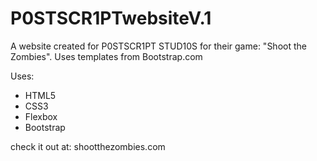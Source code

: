 # P0STSCR1PTwebsiteV.1

A website created for P0STSCR1PT STUD10S for their game: "Shoot the Zombies".
Uses templates from Bootstrap.com

Uses:
- HTML5
- CSS3
- Flexbox
- Bootstrap

check it out at: shootthezombies.com
